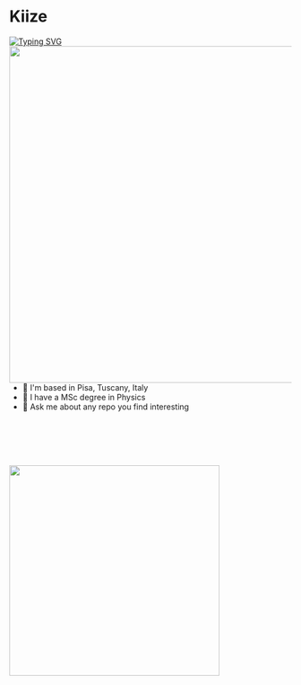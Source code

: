 <!--
**Kiize/Kiize** is a ✨ _special_ ✨ repository because its `README.md` (this file) appears on your GitHub profile.

Here are some ideas to get you started:

- 🔭 I’m currently working on ...
- 🌱 I’m currently learning ...
- 👯 I’m looking to collaborate on ...
- 🤔 I’m looking for help with ...
- 💬 Ask me about ...
- 📫 How to reach me: ...
- 😄 Pronouns: ...
- ⚡ Fun fact: ...
-->
# Kiize
<a href="https://git.io/typing-svg"><img src="https://readme-typing-svg.herokuapp.com?font=Fira+Code&pause=1000&width=435&lines=Always+learning" alt="Typing SVG" /></a>
<a href="https://github.com/anuraghazra/github-readme-stats">
<img align="right" src="http://github-profile-summary-cards.vercel.app/api/cards/profile-details?username=Kiize&theme=radical" width="600"/>
</a>

-  📌 I'm based in Pisa, Tuscany, Italy
-  🔭 I have a MSc degree in Physics
-  💬 Ask me about any repo you find interesting
  
  <br />
  <br />
  <br />
  <br />
  <p>
 <!-- <img align="right" alt="GIF" src="https://github.com/Kiize/Kiize/blob/main/pino-ergo-proxy.gif" width="280"/> -->
<img align="left" src="https://github-readme-stats.vercel.app/api/top-langs/?username=Kiize&layout=compact&theme=radical" width = 375 href="https://github.com/anuraghazra/convoychat"/>
<!-- <img align="right" src="https://github-readme-stats.vercel.app/api?username=Kiize&show_icons=true&theme=radical" width = 500 /> -->
 </p>
